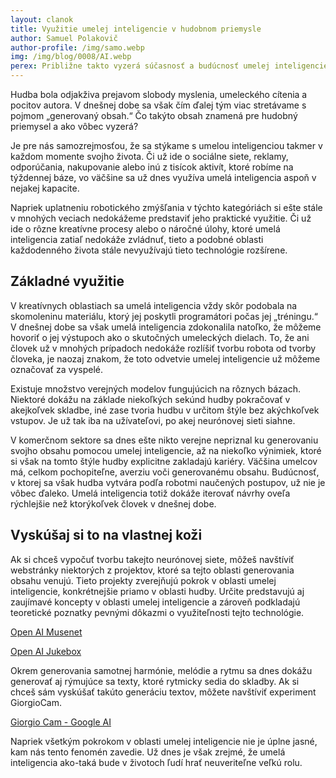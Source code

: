 ```yaml
---
layout: clanok
title: Využitie umelej inteligencie v hudobnom priemysle
author: Samuel Polakovič
author-profile: /img/samo.webp
img: /img/blog/0008/AI.webp
perex: Približne takto vyzerá súčasnosť a budúcnosť umelej inteligencie, ktorej úlohou bude generovať hudbu.
---
```


Hudba bola odjakživa prejavom slobody myslenia, umeleckého cítenia a pocitov autora. V dnešnej dobe sa však čím ďalej tým viac stretávame s pojmom „generovaný obsah.“ Čo takýto obsah znamená pre hudobný priemysel a ako vôbec vyzerá?

Je pre nás samozrejmosťou, že sa stýkame s umelou inteligenciou takmer v každom momente svojho života. Či už ide o sociálne siete, reklamy, odporúčania, nakupovanie alebo inú z tisícok aktivít, ktoré robíme na týždennej báze, vo väčšine sa už dnes využíva umelá inteligencia aspoň v nejakej kapacite.

Napriek uplatneniu robotického zmýšľania v týchto kategóriách si ešte stále v mnohých veciach nedokážeme predstaviť jeho praktické využitie. Či už ide o rôzne kreatívne procesy alebo o náročné úlohy, ktoré umelá inteligencia zatiaľ nedokáže zvládnuť, tieto a podobné oblasti každodenného života stále nevyužívajú tieto technológie rozšírene.

## Základné využitie
V kreatívnych oblastiach sa umelá inteligencia vždy skôr podobala na skomoleninu materiálu, ktorý jej poskytli programátori počas jej „tréningu.“ V dnešnej dobe sa však umelá inteligencia zdokonalila natoľko, že môžeme hovoriť o jej výstupoch ako o skutočných umeleckých dielach. To, že ani človek už v mnohých prípadoch nedokáže rozlíšiť tvorbu robota od tvorby človeka, je naozaj znakom, že toto odvetvie umelej inteligencie už môžeme označovať za vyspelé.

Existuje množstvo verejných modelov fungujúcich na rôznych bázach. Niektoré dokážu na základe niekoľkých sekúnd hudby pokračovať v akejkoľvek skladbe, iné zase tvoria hudbu v určitom štýle bez akýchkoľvek vstupov. Je už tak iba na užívateľovi, po akej neurónovej sieti siahne.

V komerčnom sektore sa dnes ešte nikto verejne nepriznal ku generovaniu svojho obsahu pomocou umelej inteligencie, až na niekoľko výnimiek, ktoré si však na tomto štýle hudby explicitne zakladajú kariéry. Väčšina umelcov má, celkom pochopiteľne, averziu voči generovanému obsahu. Budúcnosť, v ktorej sa však hudba vytvára podľa robotmi naučených postupov, už nie je vôbec ďaleko. Umelá inteligencia totiž dokáže iterovať návrhy oveľa rýchlejšie než ktorýkoľvek človek v dnešnej dobe.

## Vyskúšaj si to na vlastnej koži
Ak si chceš vypočuť tvorbu takejto neurónovej siete, môžeš navštíviť webstránky niektorých z projektov, ktoré sa tejto oblasti generovania obsahu venujú. Tieto projekty zverejňujú pokrok v oblasti umelej inteligencie, konkrétnejšie priamo v oblasti hudby. Určite predstavujú aj zaujímavé koncepty v oblasti umelej inteligencie a zároveň podkladajú teoretické poznatky pevnými dôkazmi o využiteľnosti tejto technológie.

[Open AI Musenet](https://openai.com/blog/musenet/)

[Open AI Jukebox](https://openai.com/blog/jukebox/)

Okrem generovania samotnej harmónie, melódie a rytmu sa dnes dokážu generovať aj rýmujúce sa texty, ktoré rytmicky sedia do skladby. Ak si chceš sám vyskúšať takúto generáciu textov, môžete navštíviť experiment GiorgioCam.

[Giorgio Cam - Google AI](https://experiments.withgoogle.com/giorgio-cam)

Napriek všetkým pokrokom v oblasti umelej inteligencie nie je úplne jasné, kam nás tento fenomén zavedie. Už dnes je však zrejmé, že umelá inteligencia ako-taká bude v životoch ľudí hrať neuveriteľne veľkú rolu.
